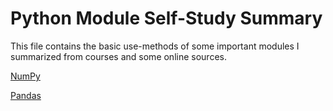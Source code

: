 # Python Module Self-Study Summary

This file contains the basic use-methods  of some important modules I summarized from courses and some online sources.

[NumPy](https://github.com/huaqingji/python-module-self-study-summary/blob/master/NumPy.ipynb)

[Pandas](https://github.com/huaqingji/python-module-self-study-summary/blob/master/Pandas.ipynb)
